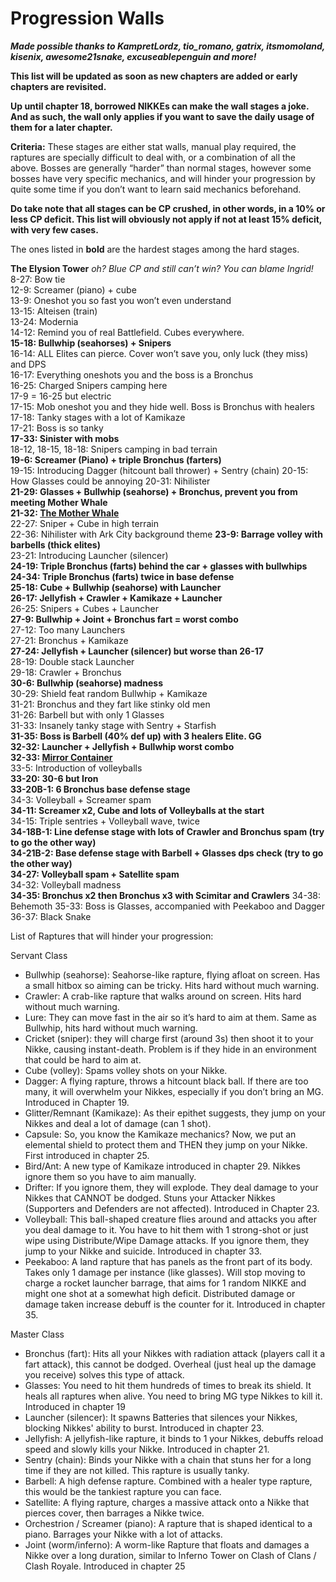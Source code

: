 # **Progression Walls** 

***Made possible thanks to KampretLordz, tio\_romano, gatrix, itsmomoland, kisenix, awesome21snake, excuseablepenguin and more\!***

**This list will be updated as soon as new chapters are added or early chapters are revisited.** 

**<span class="color-red">Up until chapter 18, borrowed NIKKEs can make the wall stages a joke. And as such, the wall only applies if you want to save the daily usage of them for a later chapter.</span>**

**Criteria:** These stages are either stat walls, manual play required, the raptures are specially difficult to deal with, or a combination of all the above. Bosses are generally “harder” than normal stages, however some bosses have very specific mechanics, and will hinder your progression by quite some time if you don’t want to learn said mechanics beforehand. 

**Do take note that all stages can be CP crushed, in other words, in a 10% or less CP deficit. This list will obviously not apply if not at least 15% deficit, with very few cases.**

The ones listed in **bold** are the hardest stages among the hard stages. 

**The Elysion Tower** *oh? Blue CP and still can’t win? You can blame Ingrid\!*  
8-27: Bow tie  
12-9: Screamer (piano) \+ cube  
13-9: Oneshot you so fast you won’t even understand  
13-15: Alteisen (train)  
13-24: Modernia  
14-12: Remind you of real Battlefield. Cubes everywhere.  
**15-18: Bullwhip (seahorses) \+ Snipers**  
16-14: ALL Elites can pierce. Cover won’t save you, only luck (they miss) and DPS  
16-17: Everything oneshots you and the boss is a Bronchus  
16-25: Charged Snipers camping here  
17-9 \= 16-25 but electric  
17-15: Mob oneshot you and they hide well. Boss is Bronchus with healers  
17-18: Tanky stages with a lot of Kamikaze  
17-21: Boss is so tanky  
**17-33: Sinister with mobs**  
18-12, 18-15, 18-18: Snipers camping in bad terrain  
**19-6: Screamer (Piano) \+ triple Bronchus (farters)**  
19-15: Introducing Dagger (hitcount ball thrower) \+ Sentry (chain)
20-15: How Glasses could be annoying
20-31: Nihilister  
**21-29: Glasses \+ Bullwhip (seahorse) \+ Bronchus, prevent you from meeting Mother Whale**  
**21-32: [**The Mother Whale**](lategame.md#mother-whale-chapter-21-boss)**  
22-27: Sniper \+ Cube in high terrain  
22-36: Nihilister with Ark City background theme
**23-9: Barrage volley with barbells (thick elites)**  
23-21: Introducing Launcher (silencer)  
**24-19: Triple Bronchus (farts) behind the car \+ glasses with bullwhips**  
**24-34: Triple Bronchus (farts) twice in base defense**  
**25-18: Cube \+ Bullwhip (seahorse) with Launcher**  
**26-17: Jellyfish \+ Crawler \+ Kamikaze \+ Launcher**  
26-25: Snipers \+ Cubes \+ Launcher  
**27-9: Bullwhip \+ Joint \+ Bronchus fart \= worst combo**  
27-12: Too many Launchers  
27-21: Bronchus \+ Kamikaze  
**27-24: Jellyfish \+ Launcher (silencer) but worse than 26-17**  
28-19: Double stack Launcher  
29-18: Crawler \+ Bronchus  
**30-6: Bullwhip (seahorse) madness**  
30-29: Shield feat random Bullwhip \+ Kamikaze  
31-21: Bronchus and they fart like stinky old men  
31-26: Barbell but with only 1 Glasses   
31-33: Insanely tanky stage with Sentry \+ Starfish  
**31-35: Boss is Barbell (40% def up) with 3 healers Elite. GG**  
**32-32: Launcher + Jellyfish + Bullwhip worst combo**  
**32-33: [Mirror Container](lategame.md#mirror-container-chapter-32-boss)**  
33-5: Introduction of volleyballs   
**33-20: 30-6 but Iron**  
**33-20B-1: 6 Bronchus base defense stage**   
34-3: Volleyball \+ Screamer spam   
**34-11:  Screamer x2, Cube and lots of Volleyballs at the start**   
34-15: Triple sentries \+ Volleyball wave, twice   
**34-18B-1: Line defense stage with lots of Crawler and Bronchus spam (try to go the other way)**   
**34-21B-2: Base defense stage with Barbell \+ Glasses dps check (try to go the other way)**   
**34-27: Volleyball spam \+ Satellite spam**   
34-32: Volleyball madness   
**34-35: Bronchus x2 then Bronchus x3 with Scimitar and Crawlers**
34-38: Behemoth
35-33: Boss is Glasses, accompanied with Peekaboo and Dagger
36-37: Black Snake

List of Raptures that will hinder your progression:

Servant Class

- Bullwhip (seahorse): Seahorse-like rapture, flying afloat on screen. Has a small hitbox so aiming can be tricky. Hits hard without much warning.  
- Crawler: A crab-like rapture that walks around on screen. Hits hard without much warning.  
- Lure: They can move fast in the air so it’s hard to aim at them. Same as Bullwhip, hits hard without much warning. 
- Cricket (sniper): they will charge first (around 3s) then shoot it to your Nikke, causing instant-death. Problem is if they hide in an environment that could be hard to aim at.
- Cube (volley): Spams volley shots on your Nikke.
- Dagger: A flying rapture, throws a hitcount black ball. If there are too many, it will overwhelm your Nikkes, especially if you don’t bring an MG. Introduced in Chapter 19.
- Glitter/Remnant (Kamikaze): As their epithet suggests, they jump on your Nikkes and deal a lot of damage (can 1 shot).  
- Capsule: So, you know the Kamikaze mechanics? Now, we put an elemental shield to protect them and THEN they jump on your Nikke. First introduced in chapter 25\.  
- Bird/Ant: A new type of Kamikaze introduced in chapter 29\. Nikkes ignore them so you have to aim manually.  
- Drifter: If you ignore them, they will explode. They deal damage to your Nikkes that CANNOT be dodged. Stuns your Attacker Nikkes (Supporters and Defenders are not affected). Introduced in Chapter 23\.  
- Volleyball: This ball-shaped creature flies around and attacks you after you deal damage to it. You have to hit them with 1 strong-shot or just wipe using Distribute/Wipe Damage attacks. If you ignore them, they jump to your Nikke and suicide. Introduced in chapter 33\.
- Peekaboo: A land rapture that has panels as the front part of its body. Takes only 1 damage per instance (like glasses). Will stop moving to charge a rocket launcher barrage, that aims for 1 random NIKKE and might one shot at a somewhat high deficit. Distributed damage or damage taken increase debuff is the counter for it. Introduced in chapter 35.

Master Class

- Bronchus (fart): Hits all your Nikkes with radiation attack (players call it a fart attack), this cannot be dodged. Overheal (just heal up the damage you receive) solves this type of attack.  
- Glasses: You need to hit them hundreds of times to break its shield. It heals all raptures when alive. You need to bring MG type Nikkes to kill it. Introduced in chapter 19  
- Launcher (silencer): It spawns Batteries that silences your Nikkes, blocking Nikkes' ability to burst. Introduced in chapter 23\.  
- Jellyfish: A jellyfish-like rapture, it binds to 1 your Nikkes, debuffs reload speed and slowly kills your Nikke. Introduced in chapter 21\.  
- Sentry (chain): Binds your Nikke with a chain that stuns her for a long time if they are not killed. This rapture is usually tanky.  
- Barbell: A high defense rapture. Combined with a healer type rapture, this would be the tankiest rapture you can face.   
- Satellite: A flying rapture, charges a massive attack onto a Nikke that pierces cover, then barrages a Nikke twice.  
- Orchestrion / Screamer (piano): A rapture that is shaped identical to a piano. Barrages your Nikke with a lot of attacks.  
- Joint (worm/inferno): A worm-like Rapture that floats and damages a Nikke over a long duration, similar to Inferno Tower on Clash of Clans / Clash Royale. Introduced in chapter 25
